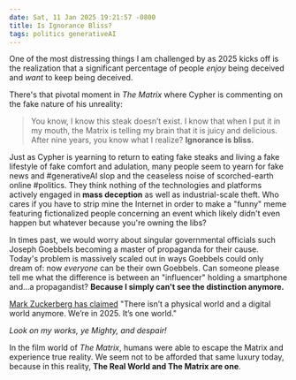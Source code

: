 ```yaml
---
date: Sat, 11 Jan 2025 19:21:57 -0800
title: Is Ignorance Bliss?
tags: politics generativeAI
---
```


One of the most distressing things I am challenged by as 2025 kicks off is the realization that a significant percentage of people _enjoy_ being deceived and _want_ to keep being deceived.

There's that pivotal moment in _The Matrix_ where Cypher is commenting on the fake nature of his unreality:

> You know, I know this steak doesn’t exist. I know that when I put it in my mouth, the Matrix is telling my brain that it is juicy and delicious. After nine years, you know what I realize? **Ignorance is bliss.**

Just as Cypher is yearning to return to eating fake steaks and living a fake lifestyle of fake comfort and adulation, many people seem to yearn for fake news and #generativeAI slop and the ceaseless noise of scorched-earth online #politics. They think nothing of the technologies and platforms actively engaged in **mass deception** as well as industrial-scale theft. Who cares if you have to strip mine the Internet in order to make a "funny" meme featuring fictionalized people concerning an event which likely didn't even happen but whatever because you're owning the libs?

In times past, we would worry about singular governmental officials such Joseph Goebbels becoming a master of propaganda for their cause. Today's problem is massively scaled out in ways Goebbels could only dream of: now _everyone_ can be their own Goebbels. Can someone please tell me what the difference is between an "influencer" holding a smartphone and…a propagandist? **Because I simply can't see the distinction anymore.**

[Mark Zuckerberg has claimed](https://www.theverge.com/2025/1/10/24341039/meta-apple-mark-zuckerberg-trash-talks-joe-rogan-interview) "There isn’t a physical world and a digital world anymore. We’re in 2025. It’s one world."

_Look on my works, ye Mighty, and despair!_

In the film world of _The Matrix_, humans were able to escape the Matrix and experience true reality. We seem not to be afforded that same luxury today, because in this reality, **The Real World and The Matrix are one**.
